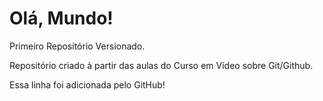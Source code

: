 # Olá, Mundo!
 Primeiro Repositório Versionado.

 Repositório criado à partir das aulas do Curso em Vídeo sobre Git/Github.

Essa linha foi adicionada pelo GitHub!
